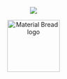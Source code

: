<p align="center">
  <img src="https://spotify-github-profile.kittinanx.com/api/view?uid=31juwpv3sapxzgmufghrara3klv4&cover_image=true&theme=novatorem&show_offline=true&background_color=8e61c9&interchange=false&bar_color=bdbdbd&bar_color_cover=false" />
</p>

<p align="center">
    <img width="120" src="https://komarev.com/ghpvc/?username=whampow&color=bdbdbd&style=for-the-badge" alt="Material Bread logo">
</p>
